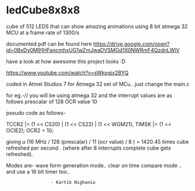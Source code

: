 # ledCube8x8x8
cube of 512 LEDS that can show amazing animations using 8 bit atmega 32 MCU at a frame rate of 1300/s

documented pdf can be found here https://drive.google.com/open?id=0BxDy0M91HFancmhxUG1wZmJwaDVSMGd1X0NWRmF4QzdnLWlV 

have a look at how awesome this project looks :D

https://www.youtube.com/watch?v=sWkpgjx2BYQ

coded in Atmel Studios 7 for Atmega 32 set of MCu.. just change the main.c 

for eg.-// you will be using atmega 32 and the interrupt values are as follows prescalar of 128 OCR value 10

pseudo code as follows-

TCCR2 |= (1 << CS20) | (1 << CS22) | (1 << WGM21); 
TIMSK |= (1 << OCIE2); OCR2 = 10;

giving u (16 MHz / 128 (prescalar) / 11 (ocr value) / 8 ) = 1420.45 times cube refreshed per second . (where after 8 interrupts complete cube gets refreshed).

Modes are-
wave form generation mode..
clear on time compare mode ..
and use a 16 bit timer too..

                     - Kartik Nighania
